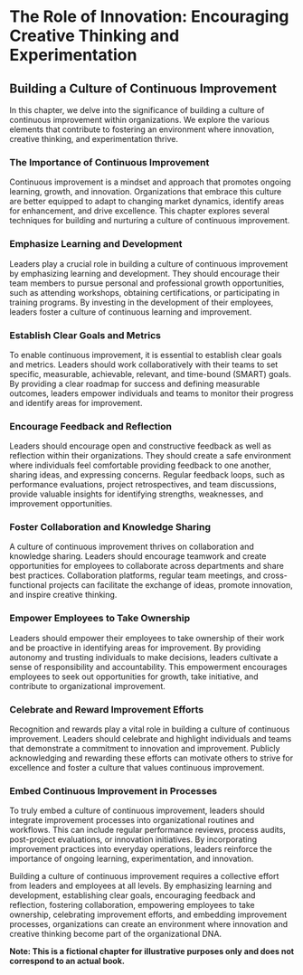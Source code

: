 The Role of Innovation: Encouraging Creative Thinking and Experimentation
=========================================================================

Building a Culture of Continuous Improvement
-------------------------------------------------------

In this chapter, we delve into the significance of building a culture of continuous improvement within organizations. We explore the various elements that contribute to fostering an environment where innovation, creative thinking, and experimentation thrive.

### The Importance of Continuous Improvement

Continuous improvement is a mindset and approach that promotes ongoing learning, growth, and innovation. Organizations that embrace this culture are better equipped to adapt to changing market dynamics, identify areas for enhancement, and drive excellence. This chapter explores several techniques for building and nurturing a culture of continuous improvement.

### Emphasize Learning and Development

Leaders play a crucial role in building a culture of continuous improvement by emphasizing learning and development. They should encourage their team members to pursue personal and professional growth opportunities, such as attending workshops, obtaining certifications, or participating in training programs. By investing in the development of their employees, leaders foster a culture of continuous learning and improvement.

### Establish Clear Goals and Metrics

To enable continuous improvement, it is essential to establish clear goals and metrics. Leaders should work collaboratively with their teams to set specific, measurable, achievable, relevant, and time-bound (SMART) goals. By providing a clear roadmap for success and defining measurable outcomes, leaders empower individuals and teams to monitor their progress and identify areas for improvement.

### Encourage Feedback and Reflection

Leaders should encourage open and constructive feedback as well as reflection within their organizations. They should create a safe environment where individuals feel comfortable providing feedback to one another, sharing ideas, and expressing concerns. Regular feedback loops, such as performance evaluations, project retrospectives, and team discussions, provide valuable insights for identifying strengths, weaknesses, and improvement opportunities.

### Foster Collaboration and Knowledge Sharing

A culture of continuous improvement thrives on collaboration and knowledge sharing. Leaders should encourage teamwork and create opportunities for employees to collaborate across departments and share best practices. Collaboration platforms, regular team meetings, and cross-functional projects can facilitate the exchange of ideas, promote innovation, and inspire creative thinking.

### Empower Employees to Take Ownership

Leaders should empower their employees to take ownership of their work and be proactive in identifying areas for improvement. By providing autonomy and trusting individuals to make decisions, leaders cultivate a sense of responsibility and accountability. This empowerment encourages employees to seek out opportunities for growth, take initiative, and contribute to organizational improvement.

### Celebrate and Reward Improvement Efforts

Recognition and rewards play a vital role in building a culture of continuous improvement. Leaders should celebrate and highlight individuals and teams that demonstrate a commitment to innovation and improvement. Publicly acknowledging and rewarding these efforts can motivate others to strive for excellence and foster a culture that values continuous improvement.

### Embed Continuous Improvement in Processes

To truly embed a culture of continuous improvement, leaders should integrate improvement processes into organizational routines and workflows. This can include regular performance reviews, process audits, post-project evaluations, or innovation initiatives. By incorporating improvement practices into everyday operations, leaders reinforce the importance of ongoing learning, experimentation, and innovation.

Building a culture of continuous improvement requires a collective effort from leaders and employees at all levels. By emphasizing learning and development, establishing clear goals, encouraging feedback and reflection, fostering collaboration, empowering employees to take ownership, celebrating improvement efforts, and embedding improvement processes, organizations can create an environment where innovation and creative thinking become part of the organizational DNA.

**Note: This is a fictional chapter for illustrative purposes only and does not correspond to an actual book.**
